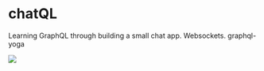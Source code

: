 # chatQL
Learning GraphQL through building a small chat app. Websockets. graphql-yoga


![](https://github.com/Q118/chatQL/blob/main/screenshot.png)

